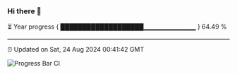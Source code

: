 ### Hi there 👋

⏳ Year progress { ███████████████████▁▁▁▁▁▁▁▁▁▁▁ } 64.49 %

---

⏰ Updated on Sat, 24 Aug 2024 00:41:42 GMT

![Progress Bar CI](https://github.com/Shyam-Makwana/GitHub-Actions-Demo/workflows/Progress%20Bar%20CI/badge.svg)
